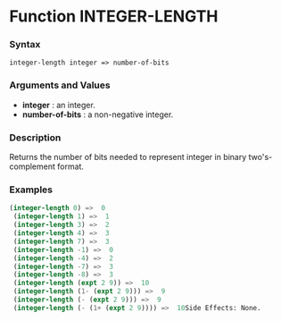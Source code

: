 <!-- Generated on 05/10/2020 by https://github.com/anto2oo/clhs-evolved -->

# Function INTEGER-LENGTH

### Syntax
`integer-length integer => number-of-bits`  


### Arguments and Values
- **integer** : an integer.   
- **number-of-bits** : a non-negative integer.   


### Description
Returns the number of bits needed to represent integer in binary two's-complement format.



### Examples
```lisp 
(integer-length 0) =>  0
 (integer-length 1) =>  1
 (integer-length 3) =>  2
 (integer-length 4) =>  3
 (integer-length 7) =>  3
 (integer-length -1) =>  0
 (integer-length -4) =>  2
 (integer-length -7) =>  3
 (integer-length -8) =>  3
 (integer-length (expt 2 9)) =>  10
 (integer-length (1- (expt 2 9))) =>  9
 (integer-length (- (expt 2 9))) =>  9
 (integer-length (- (1+ (expt 2 9)))) =>  10Side Effects: None.
```

